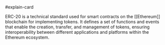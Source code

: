 #explain-card 

ERC-20 is a technical standard used for smart contracts on the [[Ethereum]] blockchain for implementing tokens. It defines a set of functions and events that enable the creation, transfer, and management of tokens, ensuring interoperability between different applications and platforms within the Ethereum ecosystem.